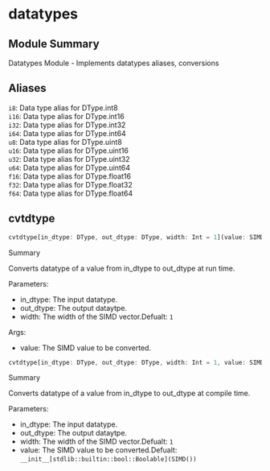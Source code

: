 



# datatypes

##  Module Summary
  
Datatypes Module - Implements datatypes aliases, conversions
## Aliases
  
`i8`: Data type alias for DType.int8  
`i16`: Data type alias for DType.int16  
`i32`: Data type alias for DType.int32  
`i64`: Data type alias for DType.int64  
`u8`: Data type alias for DType.uint8  
`u16`: Data type alias for DType.uint16  
`u32`: Data type alias for DType.uint32  
`u64`: Data type alias for DType.uint64  
`f16`: Data type alias for DType.float16  
`f32`: Data type alias for DType.float32  
`f64`: Data type alias for DType.float64
## cvtdtype


```rust
cvtdtype[in_dtype: DType, out_dtype: DType, width: Int = 1](value: SIMD[in_dtype, width]) -> SIMD[$1, $2]
```  
Summary  
  
Converts datatype of a value from in_dtype to out_dtype at run time.  
  
Parameters:  

- in_dtype: The input datatype.
- out_dtype: The output dataytpe.
- width: The width of the SIMD vector.Defualt: `1`
  
Args:  

- value: The SIMD value to be converted.


```rust
cvtdtype[in_dtype: DType, out_dtype: DType, width: Int = 1, value: SIMD[$0, $2] = __init__[stdlib::builtin::bool::Boolable](SIMD())]() -> SIMD[$1, $2]
```  
Summary  
  
Converts datatype of a value from in_dtype to out_dtype at compile time.  
  
Parameters:  

- in_dtype: The input datatype.
- out_dtype: The output dataytpe.
- width: The width of the SIMD vector.Defualt: `1`
- value: The SIMD value to be converted.Defualt: `__init__[stdlib::builtin::bool::Boolable](SIMD())`
